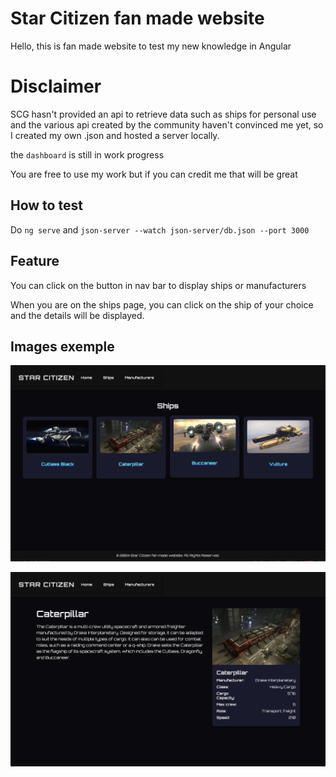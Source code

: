 # Star Citizen fan made website

Hello, this is fan made website to test my new knowledge in Angular

# Disclaimer

SCG hasn't provided an api to retrieve data such as ships for personal use and the various api created by the community haven't convinced me yet, so I created my own .json and hosted a server locally.

the `dashboard` is still in work progress

You are free to use my work but if you can credit me that will be great

## How to test

Do `ng serve` and `json-server --watch json-server/db.json --port 3000` 

## Feature

You can click on the button in nav bar to display ships or manufacturers

When you are on the ships page, you can click on the ship of your choice and the details will be displayed.

## Images exemple

![Ships Page](star_citizen_website_fan_made/markdown-images/ships_page.png)

![Ship details](star_citizen_website_fan_made/markdown-images/ship_details.png)
